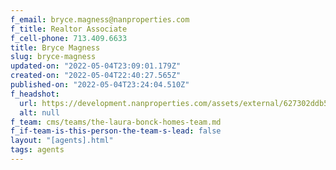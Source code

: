 ```yaml
---
f_email: bryce.magness@nanproperties.com
f_title: Realtor Associate
f_cell-phone: 713.409.6633
title: Bryce Magness
slug: bryce-magness
updated-on: "2022-05-04T23:09:01.179Z"
created-on: "2022-05-04T22:40:27.565Z"
published-on: "2022-05-04T23:24:04.510Z"
f_headshot:
  url: https://development.nanproperties.com/assets/external/627302ddb59e40e0e90795f8_magness2c20bryce.jpg
  alt: null
f_team: cms/teams/the-laura-bonck-homes-team.md
f_if-team-is-this-person-the-team-s-lead: false
layout: "[agents].html"
tags: agents
---
```

